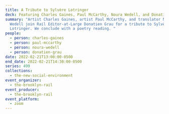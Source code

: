 ```yaml
---
title: A Tribute to Sylvère Lotringer
deck: Featuring Charles Gaines, Paul McCarthy, Noura Wedell, and ​​Donatien Grau
summary: "Artist Charles Gaines, artist Paul McCarthy, and translator Noura
  Wedell join Rail Editor-at-Large ​​Donatien Grau for a tribute to Sylvère
  Lotringer. We conclude with a poetry reading. "
people:
  - person: charles-gaines
  - person: paul-mccarthy
  - person: noura-wedell
  - person: donatien-grau
date: 2022-02-21T13:00:00-0500
end_date: 2022-02-21T14:30:00-0500
series: 499
collections:
  - the-new-social-environment
event_organizer:
  - the-brooklyn-rail
event_producer:
  - the-brooklyn-rail
event_platform:
  - zoom
---
```

